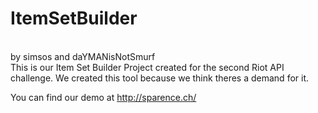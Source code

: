 # ItemSetBuilder
<br>
by simsos and daYMANisNotSmurf
<br>
This is our Item Set Builder Project created for the second Riot API challenge.
We created this tool because we think theres a demand for it.

You can find our demo at http://sparence.ch/

